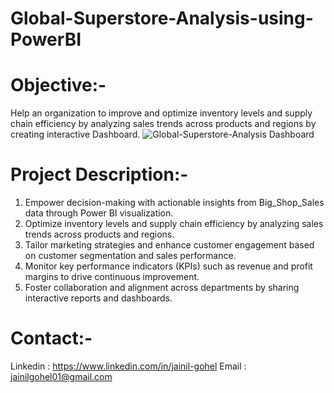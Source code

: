 # Global-Superstore-Analysis-using-PowerBI
# Objective:-


Help an organization to improve and optimize inventory levels and supply chain efficiency by analyzing sales trends across products and regions by creating interactive Dashboard.
![Global-Superstore-Analysis Dashboard](https://github.com/Jainil-Gohel/Global-Superstore-Analysis-using-PowerBI/assets/155368460/38164493-573c-49d0-86b2-6bbc4cd95302)

# Project Description:-

1. Empower decision-making with actionable insights from Big_Shop_Sales data through Power BI visualization.
2. Optimize inventory levels and supply chain efficiency by analyzing sales trends across products and regions.
3. Tailor marketing strategies and enhance customer engagement based on customer segmentation and sales performance.
4. Monitor key performance indicators (KPIs) such as revenue and profit margins to drive continuous improvement.
5. Foster collaboration and alignment across departments by sharing interactive reports and dashboards.
# Contact:-
Linkedin : https://www.linkedin.com/in/jainil-gohel
Email : jainilgohel01@gmail.com
